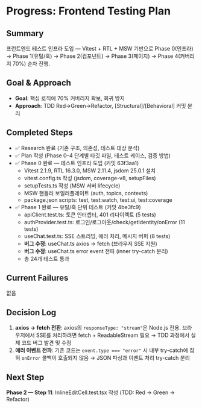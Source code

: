 # Progress: Frontend Testing Plan

## Summary

프런트엔드 테스트 인프라 도입 — Vitest + RTL + MSW 기반으로 Phase 0(인프라) → Phase 1(유틸/훅) → Phase 2(컴포넌트) → Phase 3(페이지) → Phase 4(커버리지 70%) 순차 진행.

## Goal & Approach

- **Goal**: 핵심 로직에 70% 커버리지 확보, 회귀 방지
- **Approach**: TDD Red→Green→Refactor, [Structural]/[Behavioral] 커밋 분리

## Completed Steps

- ✅ Research 완료 (기존 구조, 의존성, 테스트 대상 분석)
- ✅ Plan 작성 (Phase 0–4 단계별 타깃 파일, 테스트 케이스, 검증 방법)
- ✅ Phase 0 완료 — 테스트 인프라 도입 (커밋 63f3aa1)
  - Vitest 2.1.9, RTL 16.3.0, MSW 2.11.4, jsdom 25.0.1 설치
  - vitest.config.ts 작성 (jsdom, coverage-v8, setupFiles)
  - setupTests.ts 작성 (MSW 서버 lifecycle)
  - MSW 핸들러 보일러플레이트 (auth, topics, contexts)
  - package.json scripts: test, test:watch, test:ui, test:coverage
- ✅ Phase 1 완료 — 유틸/훅 단위 테스트 (커밋 4be3fc9)
  - apiClient.test.ts: 토큰 인터셉터, 401 리다이렉트 (5 tests)
  - authProvider.test.ts: 로그인/로그아웃/check/getIdentity/onError (11 tests)
  - useChat.test.ts: SSE 스트리밍, 에러 처리, 메시지 버퍼 (8 tests)
  - **버그 수정**: useChat.ts axios → fetch (브라우저 SSE 지원)
  - **버그 수정**: useChat.ts error event 전파 (inner try-catch 분리)
  - 총 24개 테스트 통과

## Current Failures

없음

## Decision Log

1. **axios → fetch 전환**: axios의 `responseType: "stream"`은 Node.js 전용. 브라우저에서 SSE를 처리하려면 fetch + ReadableStream 필요 → TDD 과정에서 실제 코드 버그 발견 및 수정
2. **에러 이벤트 전파**: 기존 코드는 `event.type === "error"` 시 내부 try-catch에 잡혀 `onError` 콜백이 호출되지 않음 → JSON 파싱과 이벤트 처리 try-catch 분리

## Next Step

**Phase 2 — Step 11**: InlineEditCell.test.tsx 작성 (TDD: Red → Green → Refactor)
